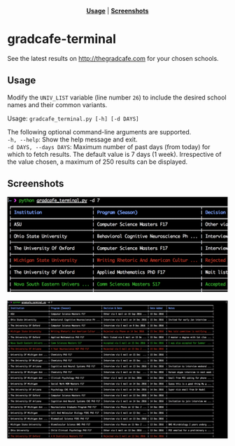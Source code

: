 <p align="center">
<b><a href="#usage">Usage</a></b>
|
<b><a href="#screenshots">Screenshots</a></b>
</p>

# gradcafe-terminal

See the latest results on http://thegradcafe.com for your chosen schools.  

## Usage

Modify the `UNIV_LIST` variable (line number `26`) to include the desired school names and their common variants.  

Usage: `gradcafe_terminal.py [-h] [-d DAYS]`  

The following optional command-line arguments are supported.    
`-h, --help`: Show the help message and exit.  
`-d DAYS, --days DAYS`: Maximum number of past days (from today) for which to fetch results. The default value is 7 days (1 week). Irrespective of the value chosen, a maximum of 250 results can be displayed.

## Screenshots
<div align="center">
	<img src="screenshots/1.png" alt="Screenshot of gradcafe-terminal.">
</div> <br>

<div align="center">
	<img src="screenshots/2.png" alt="Screenshot of gradcafe-terminal.">
</div>
